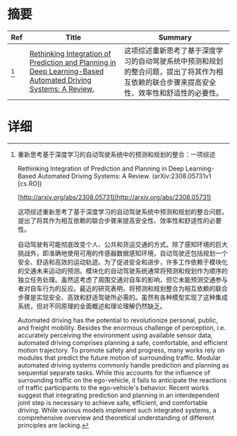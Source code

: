 # 摘要

| Ref | Title | Summary |
| --- | --- | --- |
| [^1] | [Rethinking Integration of Prediction and Planning in Deep Learning-Based Automated Driving Systems: A Review.](http://arxiv.org/abs/2308.05731) | 这项综述重新思考了基于深度学习的自动驾驶系统中预测和规划的整合问题，提出了将其作为相互依赖的联合步骤来提高安全性、效率性和舒适性的必要性。 |

# 详细

[^1]: 重新思考基于深度学习的自动驾驶系统中的预测和规划的整合：一项综述

    Rethinking Integration of Prediction and Planning in Deep Learning-Based Automated Driving Systems: A Review. (arXiv:2308.05731v1 [cs.RO])

    [http://arxiv.org/abs/2308.05731](http://arxiv.org/abs/2308.05731)

    这项综述重新思考了基于深度学习的自动驾驶系统中预测和规划的整合问题，提出了将其作为相互依赖的联合步骤来提高安全性、效率性和舒适性的必要性。

    

    自动驾驶有可能彻底改变个人、公共和货运交通的方式。除了感知环境的巨大挑战外，即准确地使用可用的传感器数据感知环境，自动驾驶还包括规划一个安全、舒适和高效的运动轨迹。为了促进安全和进步，许多工作依赖于模块化的交通未来运动的预测。模块化的自动驾驶系统通常将预测和规划作为顺序的独立任务处理。虽然这考虑了周围交通对自车的影响，但它未能预测交通参与者对自车行为的反应。最近的研究表明，将预测和规划整合为相互依赖的联合步骤是实现安全、高效和舒适驾驶所必需的。虽然有各种模型实现了这种集成系统，但对不同原理的全面概述和理论理解仍然缺乏。

    Automated driving has the potential to revolutionize personal, public, and freight mobility. Besides the enormous challenge of perception, i.e. accurately perceiving the environment using available sensor data, automated driving comprises planning a safe, comfortable, and efficient motion trajectory. To promote safety and progress, many works rely on modules that predict the future motion of surrounding traffic. Modular automated driving systems commonly handle prediction and planning as sequential separate tasks. While this accounts for the influence of surrounding traffic on the ego-vehicle, it fails to anticipate the reactions of traffic participants to the ego-vehicle's behavior. Recent works suggest that integrating prediction and planning in an interdependent joint step is necessary to achieve safe, efficient, and comfortable driving. While various models implement such integrated systems, a comprehensive overview and theoretical understanding of different principles are lacking.
    

